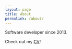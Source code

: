 ```yaml
---
layout: page
title: About
permalink: /about/
---
```


Software developer since 2013.

Check out my [CV](http://www.cordeiro.tech/cv)!
